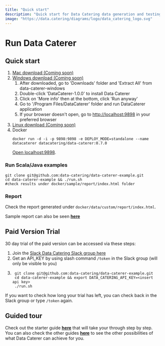 ```yaml
---
title: "Quick start"
description: "Quick start for Data Catering data generation and testing tool that can automatically discover, generate and validate for files, databases, HTTP APIs and messaging systems."
image: "https://data.catering/diagrams/logo/data_catering_logo.svg"
---
```


# Run Data Caterer

## Quick start

1. [Mac download (Coming soon)]()
2. [Windows download (Coming soon)]()
    1. After downloaded, go to 'Downloads' folder and 'Extract All' from data-caterer-windows
    2. Double-click 'DataCaterer-1.0.0' to install Data Caterer
    3. Click on 'More info' then at the bottom, click 'Run anyway'
    4. Go to '/Program Files/DataCaterer' folder and run DataCaterer application
    5. If your browser doesn't open, go to [http://localhost:9898](http://localhost:9898) in your preferred browser
3. [Linux download (Coming soon)]()
4. Docker
   ```shell
   docker run -d -i -p 9898:9898 -e DEPLOY_MODE=standalone --name datacaterer datacatering/data-caterer:0.7.0
   ```
   [Open localhost:9898](http://localhost:9898).

### Run Scala/Java examples

```shell
git clone git@github.com:data-catering/data-caterer-example.git
cd data-caterer-example && ./run.sh
#check results under docker/sample/report/index.html folder
```

### Report

Check the report generated under `docker/data/custom/report/index.html`.

Sample report can also be seen [**here**](../sample/report/html/index.html)

## Paid Version Trial

30 day trial of the paid version can be accessed via these steps:

1. Join the [Slack Data Catering Slack group here](https://join.slack.com/t/data-catering/shared_invite/zt-2664ylbpi-w3n7lWAO~PHeOG9Ujpm~~w)
2. Get an API_KEY by using slash command `/token` in the Slack group (will only be visible to you)
3. 
        git clone git@github.com:data-catering/data-caterer-example.git
        cd data-caterer-example && export DATA_CATERING_API_KEY=<insert api key>
        ./run.sh

If you want to check how long your trial has left, you can check back in the Slack group or type `/token` again.

## Guided tour

Check out the starter guide [**here**](../setup/guide/scenario/first-data-generation.md) that will take your through
step by step. You can also check the other guides [**here**](../setup/guide/index.md) to see the other possibilities of
what Data Caterer can achieve for you.
